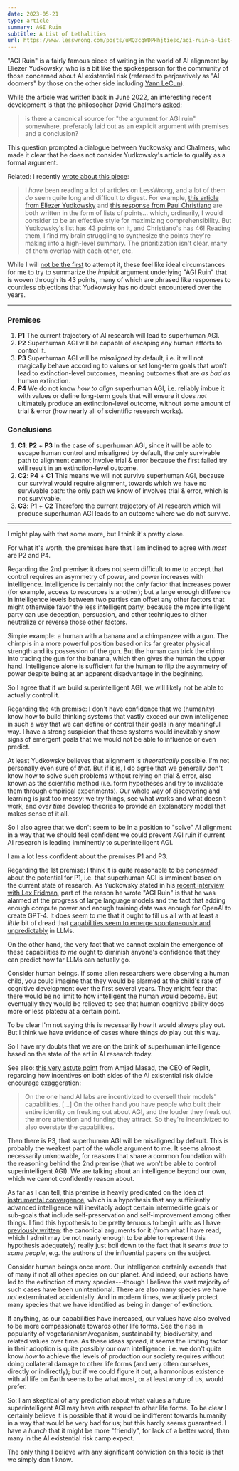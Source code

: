 ```yaml
---
date: 2023-05-21
type: article
summary: AGI Ruin
subtitle: A List of Lethalities
url: https://www.lesswrong.com/posts/uMQ3cqWDPHhjtiesc/agi-ruin-a-list-of-lethalities
---
```


"AGI Ruin" is a fairly famous piece of writing in the world of AI alignment by
Eliezer Yudkowsky, who is a bit like the spokesperson for the community of
those concerned about AI existential risk (referred to perjoratively as "AI
doomers" by those on the other side including [Yann LeCun][1]).

While the article was written back in June 2022, an interesting recent
development is that the philosopher David Chalmers [asked][2]:

> is there a canonical source for "the argument for AGI ruin" somewhere,
> preferably laid out as an explicit argument with premises and a conclusion?

This question prompted a dialogue between Yudkowsky and Chalmers, who made it
clear that he does not consider Yudkowsky's article to qualify as a formal
argument.

Related: I recently [wrote about this piece][3]:

> I _have_ been reading a lot of articles on LessWrong, and a lot of
> them _do_ seem quite long and difficult to digest. For example, [this article
> from Eliezer Yudkowsky][4] and [this response from Paul Christiano][5] are
> both written in the form of lists of points... which, ordinarily, I would
> consider to be an effective style for maximizing comprehensibility. But
> Yudkowsky's list has 43 points on it, and Christiano's has 46! Reading them,
> I find my brain struggling to synthesize the points they're making into a
> high-level summary. The prioritization isn't clear, many of them overlap with
> each other, etc.

While I will [not be the first][6] to attempt it, these feel like ideal
circumstances for me to try to summarize the _implicit_ argument underlying
"AGI Ruin" that is woven through its 43 points, many of which are phrased like
responses to countless objections that Yudkowsky has no doubt encountered over
the years.

---

### Premises

1. **P1** The current trajectory of AI research will lead to superhuman AGI.
2. **P2** Superhuman AGI will be capable of escaping any human efforts to
   control it.
3. **P3** Superhuman AGI will be _misaligned_ by default, i.e. it will not
   magically behave according to values or set long-term goals that won't lead
   to extinction-level outcomes, meaning outcomes that are _as bad as_ human
   extinction.
4. **P4** We do not know _how to align_ superhuman AGI, i.e. reliably imbue it
   with values or define long-term goals that will ensure it does _not_
   ultimately produce an extinction-level outcome, without some amount of trial
   & error (how nearly all of scientific research works).

### Conclusions

1. **C1**: **P2** + **P3** In the case of superhuman AGI, since it will be able
   to escape human control and misaligned by default, the only survivable path
   to alignment cannot involve trial & error because the first failed try will
   result in an extinction-level outcome.
2. **C2**: **P4** + **C1** This means we will not survive superhuman AGI,
   because our survival would require alignment, towards which we have no
   survivable path: the only path we know of involves trial & error, which is
   not survivable.
3. **C3**: **P1** + **C2** Therefore the current trajectory of AI research which
   will produce superhuman AGI leads to an outcome where we do not survive.

---

I might play with that some more, but I think it's pretty close.

For what it's worth, the premises here that I am inclined to agree with _most_
are P2 and P4.

Regarding the 2nd premise: it does not seem difficult to me to accept that
control requires an asymmetry of power, and power increases with intelligence.
Intelligence is certainly not the _only_ factor that increases power
(for example, access to resources is another); but a large enough difference in
intelligence levels between two parties can offset any other factors that might
otherwise favor the less intelligent party, because the more intelligent party
can use deception, persuasion, and other techniques to either neutralize or
reverse those other factors.

Simple example: a human with a banana and a chimpanzee with a gun. The chimp is
in a more powerful position based on its far greater physical strength and its
possession of the gun. But the human can trick the chimp into trading the gun
for the banana, which then gives the human the upper hand. Intelligence alone
is sufficient for the human to flip the asymmetry of power despite being at an
apparent disadvantage in the beginning.

So I agree that if we build superintelligent AGI, we will likely not be able to
actually control it.

Regarding the 4th premise: I don't have confidence that we (humanity) know how
to build thinking systems that vastly exceed our own intelligence in such a way
that we can define or control their goals in any meaningful way. I have a
strong suspicion that these systems would inevitably show signs of emergent
goals that we would not be able to influence or even predict.

At least Yudkowsky believes that alignment is _theoretically_ possible. I'm not
personally even sure of _that_. But if it is, I do agree that we generally
don't know how to solve such problems without relying on trial & error, also
known as the scientific method (i.e. form hypotheses and try to invalidate them
through empirical experiments). Our whole way of discovering and learning is
just too messy: we try things, see what works and what doesn't work, and _over
time_ develop theories to provide an explanatory model that makes sense of it
all.

So I also agree that we don't seem to be in a position to "solve" AI alignment
in a way that we should feel confident we could prevent AGI ruin if current AI
research is leading imminently to superintelligent AGI.

I am a lot less confident about the premises P1 and P3.

Regarding the 1st premise: I think it is quite reasonable to be _concerned_
about the potential for P1, i.e. that superhuman AGI is imminent based on the
current state of research. As Yudkowsky stated in his [recent interview with Lex
Fridman][7], part of the reason he wrote "AGI Ruin" is that he was alarmed at
the progress of large language models and the fact that adding enough compute
power and enough training data was enough for OpenAI to create GPT-4. It does
seem to me that it ought to fill us all with at least a _little_ bit of dread
that [capabilities seem to emerge spontaneously and unpredictably][8] in LLMs.

On the other hand, the very fact that we cannot explain the emergence of these
capabilities _to me_ ought to diminish anyone's confidence that they can predict
how far LLMs can actually go.

Consider human beings. If some alien researchers were observing a human child,
you could imagine that they would be alarmed at the child's rate of cognitive
development over the first several years. They might fear that there would be
no limit to how intelligent the human would become. But eventually they would
be relieved to see that human cognitive ability does more or less plateau at a
certain point.

To be clear I'm not saying this is necessarily how it would always play out. But
I think we have evidence of cases where things _do_ play out this way.

So I have my doubts that we are on the brink of superhuman intelligence based on
the state of the art in AI research today.

See also: [this very astute point][9] from Amjad Masad, the CEO of Replit,
regarding how incentives on both sides of the AI existential risk divide
encourage exaggeration:

> On the one hand AI labs are incentivized to oversell their models'
> capabilities. [...] On the other hand you have people who built their entire
> identity on freaking out about AGI, and the louder they freak out the more
> attention and funding they attract. So they're incentivized to also overstate
> the capabilities.

Then there is P3, that superhuman AGI will be misaligned by default. This is
probably the weakest part of the whole argument to me. It seems almost
necessarily unknowable, for reasons that share a common foundation with the
reasoning behind the 2nd premise (that we won't be able to control
superintelligent AGI). We are talking about an intelligence beyond our own,
which we cannot confidently reason about.

As far as I can tell, this premise is heavily predicated on the idea of
[instrumental convergence][10], which is a hypothesis that any sufficiently
advanced intelligence will inevitably adopt certain intermediate goals or
sub-goals that include self-preservation and self-improvement among other
things. I find this hypothesis to be pretty tenuous to begin with: as I have
[previously written][11]: the canonical arguments for it (from what I have read,
which I admit may be not nearly enough to be able to represent this hypothesis
adequately) really just boil down to the fact that it _seems true to some
people_, e.g. the authors of the influential papers on the subject.

Consider human beings once more. Our intelligence certainly exceeds that of many
if not all other species on our planet. And indeed, our actions have led to the
extinction of many species---though I believe the vast majority of such cases
have been unintentional. There are also many species we have _not_ exterminated
accidentally. And in modern times, we actively protect many species that we have
identified as being in danger of extinction.

If anything, as our capabilities have increased, our values have also evolved to
be more compassionate towards other life forms. See the rise in popularity of
vegetarianism/veganism, sustainability, biodiversity, and related values over
time. As these ideas spread, it seems the limiting factor in their adoption is
quite possibly our own intelligence: i.e. we don't quite know _how_ to achieve
the levels of production our society requires without doing collateral damage to
other life forms (and very often ourselves, directly or indirectly); but if we
could figure it out, a harmonious existence with all life on Earth seems to be
what most, or at least _many_ of us, would prefer.

So: I am skeptical of any prediction about what values a future superintelligent
AGI may have with respect to other life forms. To be clear I certainly believe
it is possible that it would be indifferent towards humanity in a way that
would be very bad for us; but this hardly seems guaranteed. I have a _hunch_
that it might be more "friendly", for lack of a better word, than many in the
AI existential risk camp expect.

The only thing I believe with any significant conviction on this topic is that
we simply don't know.

[1]: /summaries/lex-fridman-yann-lecun.html
[2]: https://twitter.com/davidchalmers42/status/1647333812584562688
[3]: /summaries/ai-alignment-alchemy-chemistry.html
[4]: https://www.lesswrong.com/posts/uMQ3cqWDPHhjtiesc/agi-ruin-a-list-of-lethalities
[5]: https://www.lesswrong.com/posts/CoZhXrhpQxpy9xw9y/where-i-agree-and-disagree-with-eliezer
[6]: https://wiki.aiimpacts.org/doku.php?id=arguments_for_ai_risk:is_ai_an_existential_threat_to_humanity:will_malign_ai_agents_control_the_future:argument_for_ai_x-risk_from_competent_malign_agents:start
[7]: /summaries/lex-fridman-eliezer-yudkowsky.html
[8]: /summaries/eight-things-to-know-about-llms.html
[9]: https://every.to/chain-of-thought/ai-and-the-future-of-programming
[10]: /summaries/superintelligent-will.html
[11]: /summaries/basic-ai-drives.html
